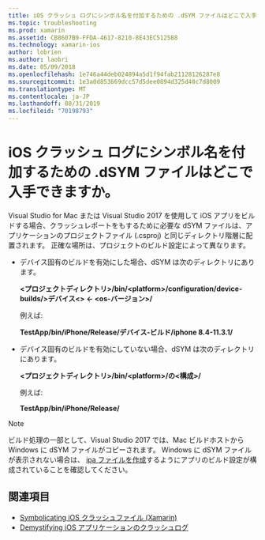 ```yaml
---
title: iOS クラッシュ ログにシンボル名を付加するための .dSYM ファイルはどこで入手できますか。
ms.topic: troubleshooting
ms.prod: xamarin
ms.assetid: CB8607B9-FFDA-4617-8210-8E43EC512588
ms.technology: xamarin-ios
author: lobrien
ms.author: laobri
ms.date: 05/09/2018
ms.openlocfilehash: 1e746a44deb024894a5d1f94fab21128126287e8
ms.sourcegitcommit: 1e3a0d853669dcc57d5dee0894d325d40c7d8009
ms.translationtype: MT
ms.contentlocale: ja-JP
ms.lasthandoff: 08/31/2019
ms.locfileid: "70198793"
---
```

# <a name="where-can-i-find-the-dsym-file-to-symbolicate-ios-crash-logs"></a>iOS クラッシュ ログにシンボル名を付加するための .dSYM ファイルはどこで入手できますか。

Visual Studio for Mac または Visual Studio 2017 を使用して iOS アプリをビルドする場合、クラッシュレポートをもするために必要な dSYM ファイルは、アプリケーションのプロジェクトファイル (.csproj) と同じディレクトリ階層に配置されます。 正確な場所は、プロジェクトのビルド設定によって異なります。

- デバイス固有のビルドを有効にした場合、dSYM は次のディレクトリにあります。

    **&lt;プロジェクトディレクトリ&gt;/bin/&lt;platform&gt;/configuration/device-builds/&gt;デバイス&lt;&gt; &lt;- &lt;os-バージョン&gt;/**

    例えば:
  
    **TestApp/bin/iPhone/Release/デバイス-ビルド/iphone 8.4-11.3.1/**

- デバイス固有のビルドを有効にしていない場合、dSYM は次のディレクトリにあります。

    **&lt;プロジェクトディレクトリ&gt;/bin/&lt;platform&gt;/の&lt;構成&gt;/**

    例えば:

    **TestApp/bin/iPhone/Release/**

> [!NOTE]
> ビルド処理の一部として、Visual Studio 2017 では、Mac ビルドホストから Windows に dSYM ファイルがコピーされます。 Windows に dSYM ファイルが表示されない場合は、 [ipa ファイルを作成](~/ios/deploy-test/app-distribution/ipa-support.md)するようにアプリのビルド設定が構成されていることを確認してください。

## <a name="see-also"></a>関連項目

- [Symbolicating iOS クラッシュファイル (Xamarin)](https://www.jmillerdev.net/symbolicating-ios-crash-files-xamarin-ios/)
- [Demystifying iOS アプリケーションのクラッシュログ](https://www.raywenderlich.com/23704/demystifying-ios-application-crash-logs)

